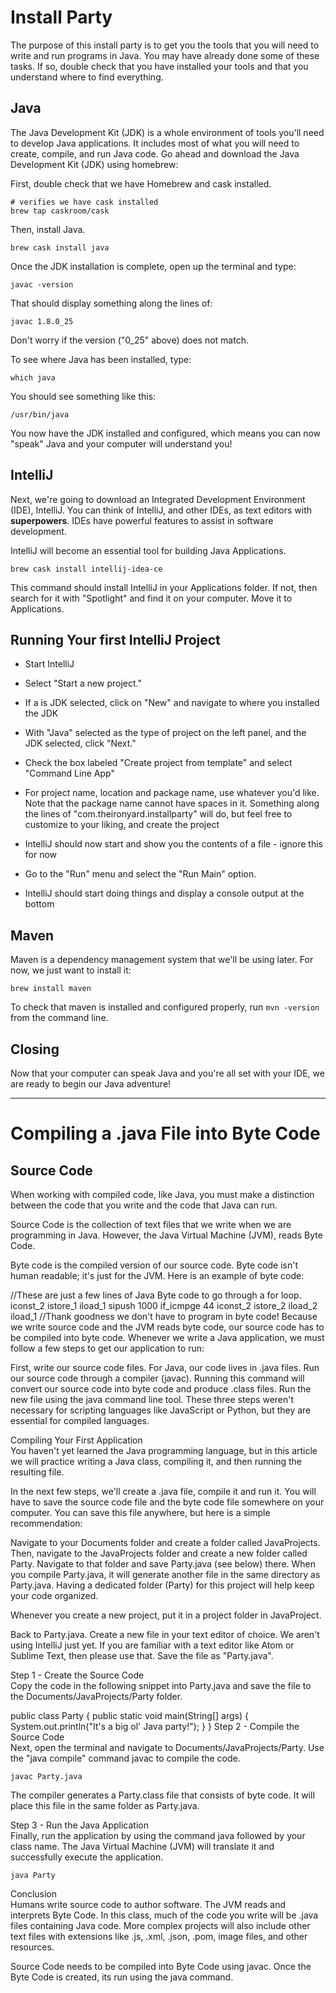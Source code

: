 # Install Party  

The purpose of this install party is to get you the tools that you will need to write and run programs in Java. You may have already done some of these tasks. If so, double check that you have installed your tools and that you understand where to find everything.

## Java  

The Java Development Kit (JDK) is a whole environment of tools you'll need to develop Java applications. It includes most of what you will need to create, compile, and run Java code. Go ahead and download the Java Development Kit (JDK) using homebrew:

First, double check that we have Homebrew and cask installed.

```
# verifies we have cask installed
brew tap caskroom/cask
```

Then, install Java.

```
brew cask install java
```

Once the JDK installation is complete, open up the terminal and type:

```
javac -version
```

That should display something along the lines of:

```
javac 1.8.0_25
```
Don't worry if the version ("0_25" above) does not match.

To see where Java has been installed, type:

```
which java
```

You should see something like this:

```
/usr/bin/java
```
You now have the JDK installed and configured, which means you can now "speak" Java and your computer will understand you!

## IntelliJ 

Next, we're going to download an Integrated Development Environment (IDE), IntelliJ. You can think of IntelliJ, and other IDEs, as text editors with **superpowers**. IDEs have powerful features to assist in software development.

IntelliJ will become an essential tool for building Java Applications.

```
brew cask install intellij-idea-ce
```

This command should install IntelliJ in your Applications folder. If not, then search for it with "Spotlight" and find it on your computer. Move it to Applications.

## Running Your first IntelliJ Project  

* Start IntelliJ

* Select "Start a new project."

* If a is JDK selected, click on "New" and navigate to where you installed the JDK

* With "Java" selected as the type of project on the left panel, and the JDK selected, click "Next."

* Check the box labeled "Create project from template" and select "Command Line App"

* For project name, location and package name, use whatever you'd like. Note that the package name cannot have spaces in it. Something along the lines of "com.theironyard.installparty" will do, but feel free to customize to your liking, and create the project

* IntelliJ should now start and show you the contents of a file - ignore this for now

* Go to the "Run" menu and select the "Run Main" option.

* IntelliJ should start doing things and display a console output at the bottom

## Maven

Maven is a dependency management system that we'll be using later. For now, we just want to install it:

```
brew install maven
```

To check that maven is installed and configured properly, run `mvn -version` from the command line.

## Closing  

Now that your computer can speak Java and you're all set with your IDE, we are ready to begin our Java adventure!

---

# Compiling a .java File into Byte Code  

## Source Code

When working with compiled code, like Java, you must make a distinction between the code that you write and the code that Java can run.

Source Code is the collection of text files that we write when we are programming in Java. However, the Java Virtual Machine (JVM), reads Byte Code.

Byte code is the compiled version of our source code. Byte code isn't human readable; it's just for the JVM. Here is an example of byte code:

//These are just a few lines of Java Byte code to go through a for loop.
iconst_2
istore_1
iload_1
sipush  1000
if_icmpge       44
iconst_2
istore_2
iload_2
iload_1
//Thank goodness we don't have to program in byte code!
Because we write source code and the JVM reads byte code, our source code has to be compiled into byte code. Whenever we write a Java application, we must follow a few steps to get our application to run:

First, write our source code files. For Java, our code lives in .java files.
Run our source code through a compiler (javac). Running this command will convert our source code into byte code and produce .class files.
Run the new file using the java command line tool.
These three steps weren't necessary for scripting languages like JavaScript or Python, but they are essential for compiled languages.

Compiling Your First Application  
You haven't yet learned the Java programming language, but in this article we will practice writing a Java class, compiling it, and then running the resulting file.

In the next few steps, we'll create a .java file, compile it and run it. You will have to save the source code file and the byte code file somewhere on your computer. You can save this file anywhere, but here is a simple recommendation:

Navigate to your Documents folder and create a folder called JavaProjects. Then, navigate to the JavaProjects folder and create a new folder called Party. Navigate to that folder and save Party.java (see below) there. When you compile Party.java, it will generate another file in the same directory as Party.java. Having a dedicated folder (Party) for this project will help keep your code organized.

Whenever you create a new project, put it in a project folder in JavaProject.

Back to Party.java. Create a new file in your text editor of choice. We aren't using IntelliJ just yet. If you are familiar with a text editor like Atom or Sublime Text, then please use that. Save the file as "Party.java".

Step 1 - Create the Source Code  
Copy the code in the following snippet into Party.java and save the file to the Documents/JavaProjects/Party folder.

public class Party {
    public static void main(String[] args) {
        System.out.println("It's a big ol' Java party!");
    }
}
Step 2 - Compile the Source Code  
Next, open the terminal and navigate to Documents/JavaProjects/Party. Use the "java compile" command javac to compile the code.

    javac Party.java
The compiler generates a Party.class file that consists of byte code. It will place this file in the same folder as Party.java.

Step 3 - Run the Java Application  
Finally, run the application by using the command java followed by your class name. The Java Virtual Machine (JVM) will translate it and successfully execute the application.

    java Party
Conclusion  
Humans write source code to author software. The JVM reads and interprets Byte Code. In this class, much of the code you write will be .java files containing Java code. More complex projects will also include other text files with extensions like .js, .xml, .json, .pom, image files, and other resources.

Source Code needs to be compiled into Byte Code using javac. Once the Byte Code is created, its run using the java command.
